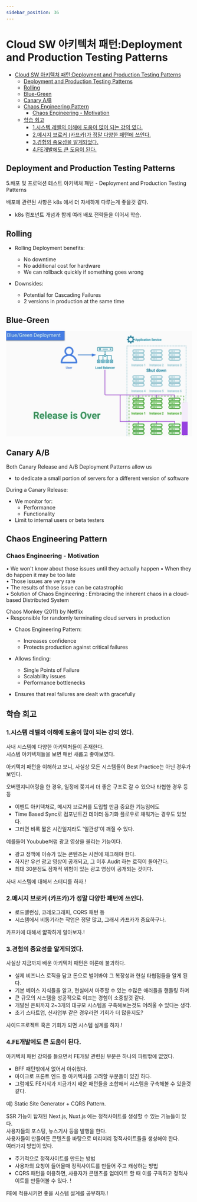 ```yaml
---
sidebar_position: 36
---
```


# Cloud SW 아키텍처 패턴:Deployment and Production Testing Patterns

- [Cloud SW 아키텍처 패턴:Deployment and Production Testing Patterns](#cloud-sw-아키텍처-패턴deployment-and-production-testing-patterns)
  - [Deployment and Production Testing Patterns](#deployment-and-production-testing-patterns)
  - [Rolling](#rolling)
  - [Blue-Green](#blue-green)
  - [Canary A/B](#canary-ab)
  - [Chaos Engineering Pattern](#chaos-engineering-pattern)
    - [Chaos Engineering - Motivation](#chaos-engineering---motivation)
  - [학습 회고](#학습-회고)
    - [1.시스템 레벨의 이해에 도움이 많이 되는 강의 였다.](#1시스템-레벨의-이해에-도움이-많이-되는-강의-였다)
    - [2.메시지 브로커 (카프카)가 정말 다양한 패턴에 쓰인다.](#2메시지-브로커-카프카가-정말-다양한-패턴에-쓰인다)
    - [3.경험의 중요성을 알게되었다.](#3경험의-중요성을-알게되었다)
    - [4.FE개발에도 큰 도움이 된다.](#4fe개발에도-큰-도움이-된다)


## Deployment and Production Testing Patterns   

5.배포 및 프로덕션 테스트 아키텍처 패턴 - Deployment and Production Testing Patterns    

배포에 관련된 사항은 k8s 에서 더 자세하게 다루는게 좋을것 같다.  
- k8s 컴포넌트 개념과 함께 여러 배포 전략들을 이어서 학습. 



## Rolling 

- Rolling Deployment benefits:
  - No downtime
  - No additional cost for hardware
  - We can rollback quickly if something goes wrong  

- Downsides:
  - Potential for Cascading Failures
  - 2 versions in production at the same time

## Blue-Green

![](./img/co61.png)

## Canary A/B

Both Canary Release and A/B Deployment Patterns allow us
- to dedicate a small portion of servers for a different version of software

During a Canary Release:
- We monitor for:
  - Performance
  - Functionality
- Limit to internal users or beta testers

## Chaos Engineering Pattern

### Chaos Engineering - Motivation  

• We won't know about those issues until they actually happen 
• When they do happen it may be too late  
• Those issues are very rare  
• The results of those issue can be catastrophic  
• Solution of Chaos Engineering : Embracing the inherent chaos in a cloud-based 
  Distributed System  


Chaos Monkey (2011) by Netflix  
• Responsible for randomly terminating cloud servers in production


- Chaos Engineering Pattern:  
  - Increases confidence  
  - Protects production against critical failures   

- Allows finding: 
  - Single Points of Failure   
  - Scalability issues  
  - Performance bottlenecks   

- Ensures that real failures are dealt with gracefully  


## 학습 회고

### 1.시스템 레벨의 이해에 도움이 많이 되는 강의 였다.    
사내 시스템에 다양한 아키텍처들이 존재한다.  
시스템 아키텍처들을 보면 매번 새롭고 좋아보였다.   

아키텍처 패턴을 이해하고 보니, 사실상 모든 시스템들이 Best Practice는 아닌 경우가 보인다.   

오버엔지니어링을 한 경우, 일정에 쫒겨서 더 좋은 구조로 갈 수 있으나 타협한 경우 등등  
- 이벤트 아키텍처로, 메시지 브로커를 도입할 만큼 중요한 기능임에도  
- Time Based Sync로 컴포넌트간 데이터 동기화 플로우로 채워가는 경우도 있었다.    
- 그러면 비록 짧은 시간일지라도 '일관성'이 깨질 수 있다.   

예를들어 Youbube처럼 광고 영상을 올리는 기능이다.  
- 광고 정책에 이슈가 있는 콘텐츠는 사전에 체크해야 한다.  
- 하지만 우선 광고 영상이 공개되고, 그 이후 Audit 하는 로직이 돌아간다.  
- 최대 30분정도 잠재적 위험이 있는 광고 영상이 공개되는 것이다.  

사내 시스템에 대해서 스터디를 하자.!

### 2.메시지 브로커 (카프카)가 정말 다양한 패턴에 쓰인다.    

- 로드밸런싱, 코레오그래피, CQRS 패턴 등  
- 시스템에서 비동기라는 작업은 정말 많고, 그래서 카프카가 중요하구나.  

카프카에 대해서 얇팍하게 알아보자.!  

### 3.경험의 중요성을 알게되었다.  

사실상 지금까지 배운 아키텍처 패턴은 이론에 불과하다.  
- 실제 비즈니스 로직을 담고 돈으로 벌어봐야 그 복장성과 현실 타협점들을 알게 된다.  
- 기본 베이스 지식들을 알고, 현실에서 마주할 수 있는 수많은 애러들을 핸들링 하며  
- 큰 규모의 시스템을 성공적으로 이끄는 경험이 소중할것 같다.   
- 개발씬 은퇴까지 2~3개의 대규모 시스템을 구축해보는것도 어려울 수 있다는 생각.  
- 초기 스타트업, 신사업부 같은 경우라면 기회가 더 많을지도?

사이드프로젝트 혹은 기회가 되면 시스템 설계를 하자.!

### 4.FE개발에도 큰 도움이 된다.  

아키텍처 패턴 강의를 들으면서 FE개발 관련된 부분은 하나의 파트밖에 없었다.  
- BFF 패턴밖에서 없어서 아쉬웠다.  
- 마이크로 프론트 엔드 등 아키텍처를 고려할 부분들이 있긴 하다.  
- 그럼에도 FE지식과 지금가지 배운 패턴들을 조합해서 시스템을 구축해볼 수 있을것 같다.  

예) Static Site Generator + CQRS Pattern.  

SSR 기능이 탑재된 Next.js, Nuxt.js 에는 정적사이트를 생성할 수 있는 기능들이 있다.  
사용자들의 포스팅, 뉴스기사 등을 발행을 한다.  
사용자들이 만들어둔 콘텐츠를 바탕으로 미리미리 정적사이트들을 생성해야 한다.   
여러가지 방법이 있다.  

- 주기적으로 정적사이트를 만드는 방법  
- 사용자의 요청이 들어올때 정적사이트를 만들어 주고 캐싱하는 방법    
- CQRS 패턴을 이용하면, 사용자가 콘텐츠를 업데이트 할 때 이를 구독하고 정적사이트를 만들어볼 수 있다. !

FE에 적용시키면 좋을 시스템 설계를 공부하자.! 


